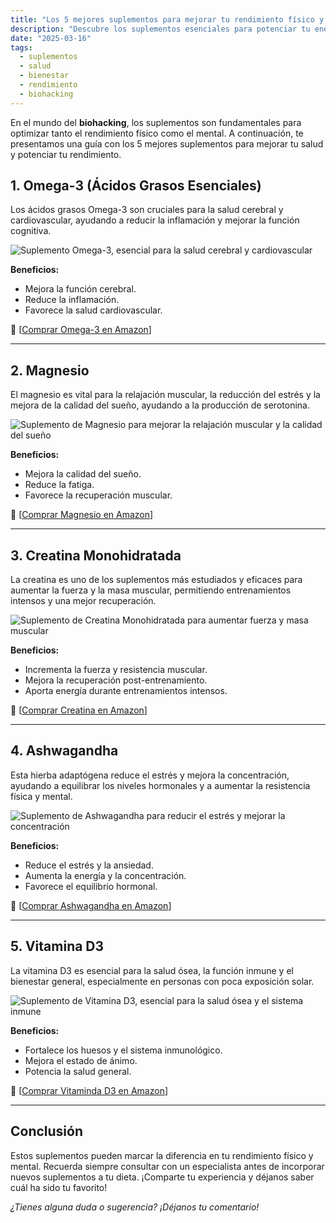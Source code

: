 ```yaml
---
title: "Los 5 mejores suplementos para mejorar tu rendimiento físico y mental"
description: "Descubre los suplementos esenciales para potenciar tu energía, concentración y recuperación. Guía actualizada con enlaces de compra en Amazon."
date: "2025-03-16"
tags:
  - suplementos
  - salud
  - bienestar
  - rendimiento
  - biohacking
---
```


En el mundo del **biohacking**, los suplementos son fundamentales para optimizar tanto el rendimiento físico como el mental. A continuación, te presentamos una guía con los 5 mejores suplementos para mejorar tu salud y potenciar tu rendimiento.

## 1. Omega-3 (Ácidos Grasos Esenciales)

Los ácidos grasos Omega-3 son cruciales para la salud cerebral y cardiovascular, ayudando a reducir la inflamación y mejorar la función cognitiva.

<img src="./omega3.jpg" alt="Suplemento Omega-3, esencial para la salud cerebral y cardiovascular">

**Beneficios:**
- Mejora la función cerebral.
- Reduce la inflamación.
- Favorece la salud cardiovascular.

🔗 [<a href="https://www.amazon.es/dp/B0D2CZKM1B?tag=productstop06-21" target="_blank" rel="noopener noreferrer">Comprar Omega-3 en Amazon</a>]


---

## 2. Magnesio

El magnesio es vital para la relajación muscular, la reducción del estrés y la mejora de la calidad del sueño, ayudando a la producción de serotonina.

<img src="./magnesio.jpg" alt="Suplemento de Magnesio para mejorar la relajación muscular y la calidad del sueño">

**Beneficios:**
- Mejora la calidad del sueño.
- Reduce la fatiga.
- Favorece la recuperación muscular.

🔗 [<a href="https://www.amazon.es/dp/B0D2Y15NJ5?tag=productstop06-21" target="_blank" rel="noopener noreferrer">Comprar Magnesio en Amazon</a>]


---

## 3. Creatina Monohidratada

La creatina es uno de los suplementos más estudiados y eficaces para aumentar la fuerza y la masa muscular, permitiendo entrenamientos intensos y una mejor recuperación.

<img src="./creatina.jpg" alt="Suplemento de Creatina Monohidratada para aumentar fuerza y masa muscular">

**Beneficios:**
- Incrementa la fuerza y resistencia muscular.
- Mejora la recuperación post-entrenamiento.
- Aporta energía durante entrenamientos intensos.

🔗 [<a href="https://www.amazon.es/dp/B08Q7SLNBG?tag=productstop06-21" target="_blank" rel="noopener noreferrer">Comprar Creatina en Amazon</a>]

---

## 4. Ashwagandha

Esta hierba adaptógena reduce el estrés y mejora la concentración, ayudando a equilibrar los niveles hormonales y a aumentar la resistencia física y mental.

<img src="./ashwagandha.jpg" alt="Suplemento de Ashwagandha para reducir el estrés y mejorar la concentración">

**Beneficios:**
- Reduce el estrés y la ansiedad.
- Aumenta la energía y la concentración.
- Favorece el equilibrio hormonal.


🔗 [<a href="https://www.amazon.es/dp/B09YVNBCPB?tag=productstop06-21" target="_blank" rel="noopener noreferrer">Comprar Ashwagandha en Amazon</a>]


---

## 5. Vitamina D3

La vitamina D3 es esencial para la salud ósea, la función inmune y el bienestar general, especialmente en personas con poca exposición solar.

<img src="./vitaminad3.jpg" alt="Suplemento de Vitamina D3, esencial para la salud ósea y el sistema inmune">

**Beneficios:**
- Fortalece los huesos y el sistema inmunológico.
- Mejora el estado de ánimo.
- Potencia la salud general.


🔗 [<a href="https://www.amazon.es/dp/B08J48DNCN?tag=productstop06-21" target="_blank" rel="noopener noreferrer">Comprar Vitaminda D3 en Amazon</a>]

---

## Conclusión

Estos suplementos pueden marcar la diferencia en tu rendimiento físico y mental. Recuerda siempre consultar con un especialista antes de incorporar nuevos suplementos a tu dieta. ¡Comparte tu experiencia y déjanos saber cuál ha sido tu favorito!

*¿Tienes alguna duda o sugerencia? ¡Déjanos tu comentario!*

